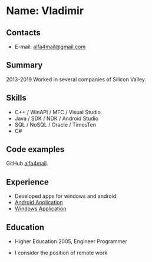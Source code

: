 # Name: Vladimir

## Contacts
* E-mail: alfa4mail@gmail.com

## Summary
2013-2019 Worked in several companies of Silicon Valley.

## Skills
* C++ / WinAPI / MFC / Visual Studio
* Java / SDK / NDK / Android Studio
* SQL / NoSQL / Oracle / TimesTen
* C#

## Code examples
GitHub [alfa4mail](https://github.com/alfa4mail).

## Experience
* Developed apps for windows and android:
* [Android Application](https://play.google.com/store/apps/details?id=com.screenleap.android.Screenleap)
* [Windows Application](https://www.screenleap.com/desktop-screen-share)

## Education 
* Higher Education 2005, Engineer Programmer

* I consider the position of remote work 
